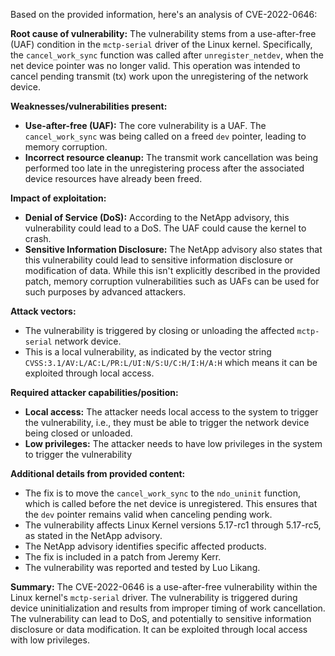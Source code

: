 Based on the provided information, here's an analysis of CVE-2022-0646:

**Root cause of vulnerability:**
The vulnerability stems from a use-after-free (UAF) condition in the `mctp-serial` driver of the Linux kernel. Specifically, the `cancel_work_sync` function was called after `unregister_netdev`, when the net device pointer was no longer valid. This operation was intended to cancel pending transmit (tx) work upon the unregistering of the network device.

**Weaknesses/vulnerabilities present:**
- **Use-after-free (UAF):** The core vulnerability is a UAF. The `cancel_work_sync` was being called on a freed `dev` pointer, leading to memory corruption.
- **Incorrect resource cleanup:** The transmit work cancellation was being performed too late in the unregistering process after the associated device resources have already been freed.

**Impact of exploitation:**
- **Denial of Service (DoS):** According to the NetApp advisory, this vulnerability could lead to a DoS. The UAF could cause the kernel to crash.
- **Sensitive Information Disclosure:** The NetApp advisory also states that this vulnerability could lead to sensitive information disclosure or modification of data. While this isn't explicitly described in the provided patch, memory corruption vulnerabilities such as UAFs can be used for such purposes by advanced attackers.

**Attack vectors:**
- The vulnerability is triggered by closing or unloading the affected `mctp-serial` network device.
- This is a local vulnerability, as indicated by the vector string `CVSS:3.1/AV:L/AC:L/PR:L/UI:N/S:U/C:H/I:H/A:H` which means it can be exploited through local access.

**Required attacker capabilities/position:**
- **Local access:** The attacker needs local access to the system to trigger the vulnerability, i.e., they must be able to trigger the network device being closed or unloaded.
- **Low privileges:** The attacker needs to have low privileges in the system to trigger the vulnerability

**Additional details from provided content:**
- The fix is to move the `cancel_work_sync` to the `ndo_uninit` function, which is called before the net device is unregistered. This ensures that the `dev` pointer remains valid when canceling pending work.
- The vulnerability affects Linux Kernel versions 5.17-rc1 through 5.17-rc5, as stated in the NetApp advisory.
- The NetApp advisory identifies specific affected products.
- The fix is included in a patch from Jeremy Kerr.
- The vulnerability was reported and tested by Luo Likang.

**Summary:**
The CVE-2022-0646 is a use-after-free vulnerability within the Linux kernel's `mctp-serial` driver. The vulnerability is triggered during device uninitialization and results from improper timing of work cancellation. The vulnerability can lead to DoS, and potentially to sensitive information disclosure or data modification. It can be exploited through local access with low privileges.